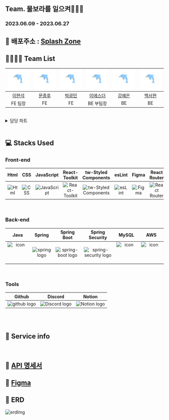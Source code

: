 ## Team. 물보라를 일으켜🌊🌊🌊

### 2023.06.09 - 2023.06.27

## 🔗 배포주소 : [Splash Zone]("https://jolly-kringle-b6ed45.netlify.app/")

## 👨‍👨‍👧‍👧 Team List
|![이현석](./image/1.png)|![문종후](./image/2.png)|![박광민](./image/3.png)|![이에스더](./image/4.png)|![강예은](./image/5.png)|![백서현](./image/6.png)|
|:---:|:---:|:---:|:---:|:---:|:---:|
|[이현석](https://github.com/RINORINORINORINO)|[문종후](https://github.com/Moonjonghoo)|[박광민](https://github.com/mogisilta)|[이에스더](https://github.com/devhanda)|[강예은](https://github.com/coder-bendany)|[백서현](https://github.com/Seohyun-Back)|
|FE 팀장|FE|FE|BE 부팀장|BE|BE|

<br>

<details>
<summary>담당 파트</summary>
<div markdown="1">

**이현석**
 - 각자 기술
 
 **문종후**
 - 각자 기술
 
 **박광민**
 - 각자 기술
 
 **이에스더**
 - 각자 기술
 
 **강예은**
 - Member CRUD
 - s3 버킷 이미지 연동(프로필 이미지)
 - AWS EC2 배포 환경 구축
 - AWS RDS 연동(Mysql)
 - github actions 배포자동화
 - Dolphin 유저 레벨링 구현
 
 **백서현**
 - 각자 기술

</div>
</details>

<br>

## 💻 Stacks Used

### Front-end

|                                                                                    Html                                                                                     |                                                                          CSS                                                                          |                                                JavaScript                                                |                                                 React-Toolkit                                                  |                                        tw-Styled<br>Components                                         |                                                                    esLint                                                                    |                                                  Figma                                                  |                                                    React<br>Router                                                    |
| :-------------------------------------------------------------------------------------------------------------------------------------------------------------------------: | :---------------------------------------------------------------------------------------------------------------------------------------------------: | :------------------------------------------------------------------------------------------------------: | :------------------------------------------------------------------------------------------------------------: | :----------------------------------------------------------------------------------------------------: | :------------------------------------------------------------------------------------------------------------------------------------------: | :-----------------------------------------------------------------------------------------------------: | :-------------------------------------------------------------------------------------------------------------------: |
| <img alt="Html" src="https://upload.wikimedia.org/wikipedia/commons/thumb/6/61/HTML5_logo_and_wordmark.svg/440px-HTML5_logo_and_wordmark.svg.png" width="65" height="65" /> | <img src="https://user-images.githubusercontent.com/111227745/210204643-4c3d065c-59ec-481d-ac13-cea795730835.png" alt="CSS" width="50" height="65" /> | <img src="https://techstack-generator.vercel.app/js-icon.svg" alt="JavaScript" width="75" height="75" /> | <img src="https://techstack-generator.vercel.app/react-icon.svg" alt="React-Toolkit" width="65" height="65" /> | <img src="https://styled-components.com/logo.png" alt="tw-Styled Components" width="65" height="65" /> | <img src="https://img.shields.io/badge/ESLint-4B32C3?style=for-the-badge&logo=ESLint&logoColor=white" alt="esLint" width="90" height="40" /> | <img src="https://www.vectorlogo.zone/logos/figma/figma-icon.svg" alt="Figma" width="90" height="65" /> | <img src="https://reactrouter.com/_brand/react-router-stacked-color.svg" alt="React Router" width="90" height="65" /> |

</br>

### Back-end

|                                                                              Java                                                                               |                                                       Spring                                                       |                                                    Spring Boot                                                     |                                                                                                                           Spring Security                                                                                                                            |                                                                              MySQL                                                                               |                                                                              AWS                                                                               |
| :-------------------------------------------------------------------------------------------------------------------------------------------------------------: | :----------------------------------------------------------------------------------------------------------------: | :----------------------------------------------------------------------------------------------------------------: | :------------------------------------------------------------------------------------------------------------------------------------------------------------------------------------------------------------------------------------------------------------------: | :--------------------------------------------------------------------------------------------------------------------------------------------------------------: | :------------------------------------------------------------------------------------------------------------------------------------------------------------: |
| <div style="display: flex; align-items: flex-start;"><img src="https://techstack-generator.vercel.app/java-icon.svg" alt="icon" width="65" height="65" /></div> | <img alt="spring logo" src="https://www.vectorlogo.zone/logos/springio/springio-icon.svg" height="50" width="50" > | <img alt="spring-boot logo" src="https://t1.daumcdn.net/cfile/tistory/27034D4F58E660F616" width="65" height="65" > | <img alt="spring-security logo" width="60px" src="https://camo.githubusercontent.com/923e99a57f8a456fdade5f65b35ada254be277612ddc991afb702d8dfd880d4f/68747470733a2f2f63646e2e73696d706c6569636f6e732e6f72672f737072696e677365637572697479" width="85" height=auto > | <div style="display: flex; align-items: flex-start;"><img src="https://techstack-generator.vercel.app/mysql-icon.svg" alt="icon" width="65" height="65" /></div> | <div style="display: flex; align-items: flex-start;"><img src="https://techstack-generator.vercel.app/aws-icon.svg" alt="icon" width="65" height="65" /></div> |

</br>

### Tools

|                                                   Github                                                    |                                                                                       Discord                                                                                        |                                                                                   Notion                                                                                    |
| :---------------------------------------------------------------------------------------------------------: | :----------------------------------------------------------------------------------------------------------------------------------------------------------------------------------: | :-------------------------------------------------------------------------------------------------------------------------------------------------------------------------: |
| <img alt="github logo" src="https://techstack-generator.vercel.app/github-icon.svg" width="65" height="65"> | <img alt="Discord logo" src="https://assets-global.website-files.com/6257adef93867e50d84d30e2/62595384e89d1d54d704ece7_3437c10597c1526c3dbd98c737c2bcae.svg" height="65" width="65"> | <img alt="Notion logo" src="https://www.notion.so/cdn-cgi/image/format=auto,width=640,quality=100/front-static/shared/icons/notion-app-icon-3d.png" height="65" width="65"> |

</br>


<br>

## 📸 Service info



<br>



## 📃 [API 명세서](https://api.splashzone.site/swagger-ui/index.html#/)
## 📃 [Figma](https://www.figma.com/file/Aix7izps6UHygsQRvl7NbB/물보라를-일으켜-화면명세서?type=design&node-id=0-1&mode=design)
## 📃 ERD

<img src="./image/ERD.png" alt="erdImg">

</div>






